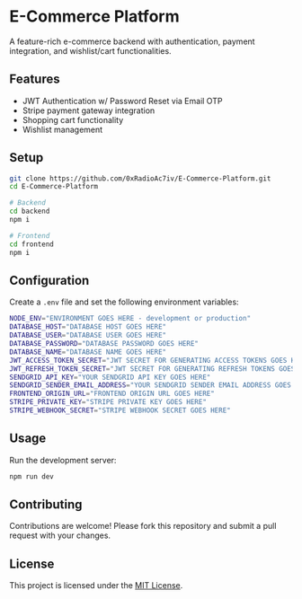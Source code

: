 # E-Commerce Platform

A feature-rich e-commerce backend with authentication, payment integration, and wishlist/cart functionalities.

## Features

- JWT Authentication w/ Password Reset via Email OTP
- Stripe payment gateway integration
- Shopping cart functionality
- Wishlist management

## Setup

```bash
git clone https://github.com/0xRadioAc7iv/E-Commerce-Platform.git
cd E-Commerce-Platform
```

```bash
# Backend
cd backend
npm i
```

```bash
# Frontend
cd frontend
npm i
```

## Configuration

Create a `.env` file and set the following environment variables:

```bash
NODE_ENV="ENVIRONMENT GOES HERE - development or production"
DATABASE_HOST="DATABASE HOST GOES HERE"
DATABASE_USER="DATABASE USER GOES HERE"
DATABASE_PASSWORD="DATABASE PASSWORD GOES HERE"
DATABASE_NAME="DATABASE NAME GOES HERE"
JWT_ACCESS_TOKEN_SECRET="JWT SECRET FOR GENERATING ACCESS TOKENS GOES HERE"
JWT_REFRESH_TOKEN_SECRET="JWT SECRET FOR GENERATING REFRESH TOKENS GOES HERE"
SENDGRID_API_KEY="YOUR SENDGRID API KEY GOES HERE"
SENDGRID_SENDER_EMAIL_ADDRESS="YOUR SENDGRID SENDER EMAIL ADDRESS GOES HERE"
FRONTEND_ORIGIN_URL="FRONTEND ORIGIN URL GOES HERE"
STRIPE_PRIVATE_KEY="STRIPE PRIVATE KEY GOES HERE"
STRIPE_WEBHOOK_SECRET="STRIPE WEBHOOK SECRET GOES HERE"
```

## Usage

Run the development server:

```bash
npm run dev
```

## Contributing

Contributions are welcome! Please fork this repository and submit a pull request with your changes.

## License

This project is licensed under the [MIT License](./LICENSE).
